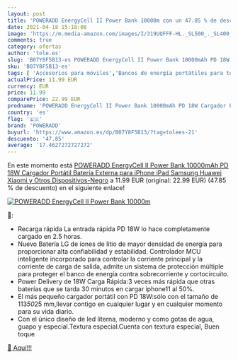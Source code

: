 ```yaml
---
layout: post
title: 'POWERADD EnergyCell II Power Bank 10000m con un 47.85 % de descuento'
date: 2021-04-18 15:18:08
image: 'https://m.media-amazon.com/images/I/319UQFFF-HL._SL500_._SL400_.jpg'
comments: true
category: ofertas
author: 'tole.es'
slug: 'B07Y8F5B13-es POWERADD EnergyCell II Power Bank 10000mAh PD 18W Cargador...'
sku: 'B07Y8F5B13-es'
tags: [ 'Accesorios para móviles','Bancos de energía portátiles para teléfonos móviles','Cargadores para móviles','Comunicación móvil y accesorios','Electrónica','ipad','iphone','poweradd', ]
actualPrice: 11.99 EUR
currency: EUR
price: 11.99
comparePrice: 22.99 EUR
prodname: 'POWERADD EnergyCell II Power Bank 10000mAh PD 18W Cargador Portátil Batería Externa para iPhone iPad  Samsung Huawei Xiaomi  y Otros Dispositivos-Negro'
country: 'es'
flag: '🇪🇸'
brand: 'POWERADD'
buyurl: 'https://www.amazon.es/dp/B07Y8F5B13/?tag=tolees-21'
descuento: '47.85'
average: '17.4627272727272'
---
```


En este momento está [POWERADD EnergyCell II Power Bank 10000mAh PD 18W Cargador Portátil Batería Externa para iPhone iPad  Samsung Huawei Xiaomi  y Otros Dispositivos-Negro](https://www.amazon.es/dp/B07Y8F5B13/?tag=tolees-21) a 11.99 EUR (original: 22.99 EUR) (47.85 %  de descuento) en el siguiente enlace!

[![POWERADD EnergyCell II Power Bank 10000m](https://m.media-amazon.com/images/I/319UQFFF-HL._SL500_._SL400_.jpg)](https://www.amazon.es/dp/B07Y8F5B13/?tag=tolees-21)

🔎:

- Recarga rápida La entrada rápida PD 18W lo hace completamente cargado en 2.5 horas.
- Nuevo Batería LG de iones de litio de mayor densidad de energía para proporcionar alta confiabilidad y estabilidad. Controlador MCU inteligente incorporado para controlar la corriente principal y la corriente de carga de salida, admite un sistema de protección múltiple para proteger el banco de energía contra sobrecorriente y cortocircuito.
- Power Delivery de 18W Carga Rápida:3 veces más rápida que otras baterías que se tarda 30 minutos en cargar iphone11 al 50%.
- El más pequeño cargador portátil con PD 18W:sólo con el tamaño de 113*50*25 mm,llevar contigo en cualquier lugar y en cualquier momento para su vida diario.
- Con el único diseño de led literna, moderno y como gotas de agua, guapo y especial.Textura especial.Cuenta con textura especial, Buen toque

[🛒 Aquí!!!](https://www.amazon.es/dp/B07Y8F5B13/?tag=tolees-21)
